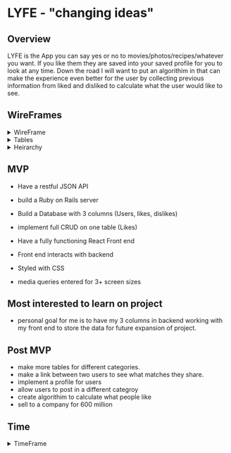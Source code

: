 # LYFE - "changing ideas"

## Overview

LYFE is the App you can say yes or no to movies/photos/recipes/whatever you want. If you like them they are saved into your saved profile for you to look at any time. Down the road I will want to put an algorithim in that can make the experience even better for the user by collecting previous information from liked and disliked to calculate what the user would like to see.

## WireFrames

<details>
<Summary>WireFrame</summary>

![alt text](readme-assets/higher.png)

</details>

<details>
<Summary>Tables</summary>

![alt text](readme-assets/tables1.png)

</details>

<details>
<summary> Heirarchy </summary>

![alt text](readme-assets/hierarchy.png)
</details>

## MVP

- Have a restful JSON API 

- build a Ruby on Rails server 
- Build a Database with 3 columns (Users, likes, dislikes)
- implement full CRUD on one table (Likes)

- Have a fully functioning React Front end
- Front end interacts with backend

- Styled with CSS
- media queries entered for 3+ screen sizes

## Most interested to learn on project

- personal goal for me is to have my 3 columns in backend working with my front end to store the data for future expansion of project. 

## Post MVP

- make more tables for different categories.
- make a link between two users to see what matches they share.
- implement a profile for users
- allow users to post in a different categroy
- create algorithim to calculate what people like
- sell to a company for 600 million

## Time

<details>
<Summary>TimeFrame</summary>

![alt text](readme-assets/wireframes/TimeChart.png)

</details>


